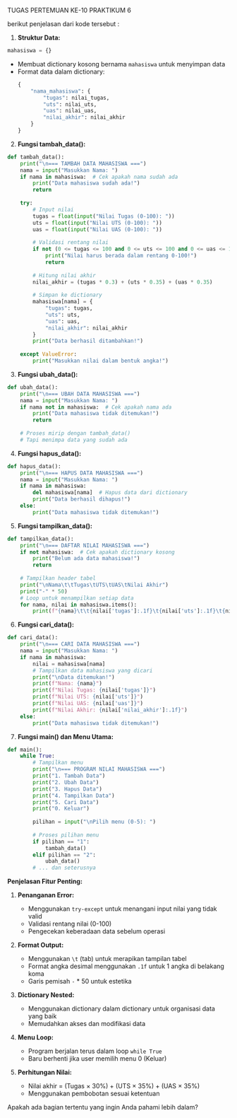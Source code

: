 TUGAS PERTEMUAN KE-10
PRAKTIKUM 6

berikut penjelasan dari kode tersebut :

1. **Struktur Data:**
```python
mahasiswa = {}
```
- Membuat dictionary kosong bernama `mahasiswa` untuk menyimpan data
- Format data dalam dictionary:
  ```python
  {
      "nama_mahasiswa": {
          "tugas": nilai_tugas,
          "uts": nilai_uts,
          "uas": nilai_uas,
          "nilai_akhir": nilai_akhir
      }
  }
  ```

2. **Fungsi tambah_data():**
```python
def tambah_data():
    print("\n=== TAMBAH DATA MAHASISWA ===")
    nama = input("Masukkan Nama: ")
    if nama in mahasiswa:  # Cek apakah nama sudah ada
        print("Data mahasiswa sudah ada!")
        return
    
    try:
        # Input nilai
        tugas = float(input("Nilai Tugas (0-100): "))
        uts = float(input("Nilai UTS (0-100): "))
        uas = float(input("Nilai UAS (0-100): "))
        
        # Validasi rentang nilai
        if not (0 <= tugas <= 100 and 0 <= uts <= 100 and 0 <= uas <= 100):
            print("Nilai harus berada dalam rentang 0-100!")
            return
        
        # Hitung nilai akhir
        nilai_akhir = (tugas * 0.3) + (uts * 0.35) + (uas * 0.35)
        
        # Simpan ke dictionary
        mahasiswa[nama] = {
            "tugas": tugas,
            "uts": uts,
            "uas": uas,
            "nilai_akhir": nilai_akhir
        }
        print("Data berhasil ditambahkan!")
        
    except ValueError:
        print("Masukkan nilai dalam bentuk angka!")
```

3. **Fungsi ubah_data():**
```python
def ubah_data():
    print("\n=== UBAH DATA MAHASISWA ===")
    nama = input("Masukkan Nama: ")
    if nama not in mahasiswa:  # Cek apakah nama ada
        print("Data mahasiswa tidak ditemukan!")
        return
    
    # Proses mirip dengan tambah_data()
    # Tapi menimpa data yang sudah ada
```

4. **Fungsi hapus_data():**
```python
def hapus_data():
    print("\n=== HAPUS DATA MAHASISWA ===")
    nama = input("Masukkan Nama: ")
    if nama in mahasiswa:
        del mahasiswa[nama]  # Hapus data dari dictionary
        print("Data berhasil dihapus!")
    else:
        print("Data mahasiswa tidak ditemukan!")
```

5. **Fungsi tampilkan_data():**
```python
def tampilkan_data():
    print("\n=== DAFTAR NILAI MAHASISWA ===")
    if not mahasiswa:  # Cek apakah dictionary kosong
        print("Belum ada data mahasiswa!")
        return
    
    # Tampilkan header tabel
    print("\nNama\t\tTugas\tUTS\tUAS\tNilai Akhir")
    print("-" * 50)
    # Loop untuk menampilkan setiap data
    for nama, nilai in mahasiswa.items():
        print(f"{nama}\t\t{nilai['tugas']:.1f}\t{nilai['uts']:.1f}\t{nilai['uas']:.1f}\t{nilai['nilai_akhir']:.1f}")
```

6. **Fungsi cari_data():**
```python
def cari_data():
    print("\n=== CARI DATA MAHASISWA ===")
    nama = input("Masukkan Nama: ")
    if nama in mahasiswa:
        nilai = mahasiswa[nama]
        # Tampilkan data mahasiswa yang dicari
        print("\nData ditemukan!")
        print(f"Nama: {nama}")
        print(f"Nilai Tugas: {nilai['tugas']}")
        print(f"Nilai UTS: {nilai['uts']}")
        print(f"Nilai UAS: {nilai['uas']}")
        print(f"Nilai Akhir: {nilai['nilai_akhir']:.1f}")
    else:
        print("Data mahasiswa tidak ditemukan!")
```

7. **Fungsi main() dan Menu Utama:**
```python
def main():
    while True:
        # Tampilkan menu
        print("\n=== PROGRAM NILAI MAHASISWA ===")
        print("1. Tambah Data")
        print("2. Ubah Data")
        print("3. Hapus Data")
        print("4. Tampilkan Data")
        print("5. Cari Data")
        print("0. Keluar")
        
        pilihan = input("\nPilih menu (0-5): ")
        
        # Proses pilihan menu
        if pilihan == "1":
            tambah_data()
        elif pilihan == "2":
            ubah_data()
        # ... dan seterusnya
```

**Penjelasan Fitur Penting:**

1. **Penanganan Error:**
   - Menggunakan `try-except` untuk menangani input nilai yang tidak valid
   - Validasi rentang nilai (0-100)
   - Pengecekan keberadaan data sebelum operasi

2. **Format Output:**
   - Menggunakan `\t` (tab) untuk merapikan tampilan tabel
   - Format angka desimal menggunakan `.1f` untuk 1 angka di belakang koma
   - Garis pemisah `-` * 50 untuk estetika

3. **Dictionary Nested:**
   - Menggunakan dictionary dalam dictionary untuk organisasi data yang baik
   - Memudahkan akses dan modifikasi data

4. **Menu Loop:**
   - Program berjalan terus dalam loop `while True`
   - Baru berhenti jika user memilih menu 0 (Keluar)

5. **Perhitungan Nilai:**
   - Nilai akhir = (Tugas × 30%) + (UTS × 35%) + (UAS × 35%)
   - Menggunakan pembobotan sesuai ketentuan

Apakah ada bagian tertentu yang ingin Anda pahami lebih dalam?
